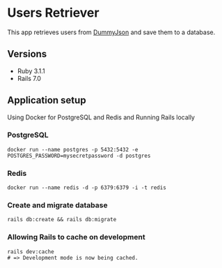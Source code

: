 # Users Retriever

This app retrieves users from [DummyJson](https://dummyjson.com/users) and save them to a database.

## Versions

- Ruby 3.1.1
- Rails 7.0
	
## Application setup

Using Docker for PostgreSQL and Redis and Running Rails locally

### PostgreSQL

```shell
docker run --name postgres -p 5432:5432 -e POSTGRES_PASSWORD=mysecretpassword -d postgres
```

### Redis

```shell
docker run --name redis -d -p 6379:6379 -i -t redis
```

### Create and migrate database

```shell
rails db:create && rails db:migrate
```

### Allowing Rails to cache on development

```shell
rails dev:cache
# => Development mode is now being cached.
```

